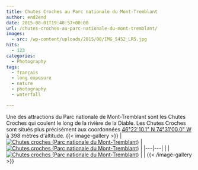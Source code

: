 ```yaml
---
title: Chutes Croches au Parc nationale du Mont-Tremblant
author: end2end
date: 2015-08-01T19:40:57+00:00
url: /chutes-croches-au-parc-nationale-du-mont-tremblant/
images:
  - src: /wp-content/uploads/2015/08/IMG_5452_LR5.jpg
hits:
  - 123
categories:
  - Photography
tags:
  - français
  - long exposure
  - nature
  - photography
  - waterfall

---
```

Une des attractions du Parc nationale de Mont-Tremblant sont les Chutes Croches qui coulent le long de la rivière de la Diable. Les Chutes Croches sont situés plus précisément aux coordonnées [46°22'10.1" N 74°31'00.0" W](https://www.google.ca/maps/place/46%C2%B022%2710.1%22N+74%C2%B031%2700.0%22W/@46.3694722,-74.5166667,15.28z/data=!4m2!3m1!1s0x0:0x0) à 398 mètres d'altitude.
{{< image-gallery >}}
| [![Chutes croches (Parc nationale du Mont-Tremblant)](/wp-content/uploads/2015/08/IMG_5429_e2ez-672x448.jpg)](https://www.flickr.com/photos/154618444@N05/37345441010/in/album-72157686882832251/ "Chutes croches (Parc nationale du Mont-Tremblant)") | [![Chutes croches (Parc nationale du Mont-Tremblant)](/wp-content/uploads/2015/08/IMG_5438_e2ez-672x448.jpg)](https://www.flickr.com/photos/154618444@N05/37345438960/in/album-72157686882832251/ "Chutes croches (Parc nationale du Mont-Tremblant)") |
|---|---|
|
| [![Chutes croches (Parc nationale du Mont-Tremblant)](/wp-content/uploads/2015/08/IMG_5439_e2ez-672x448.jpg)](https://www.flickr.com/photos/154618444@N05/37345436960/in/album-72157686882832251/ "Chutes croches (Parc nationale du Mont-Tremblant)") |  |
{{< /image-gallery >}}
